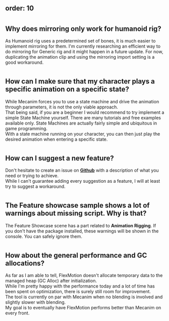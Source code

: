 order: 10
---

#
## Why does mirroring only work for humanoid rig?

<?# Alert Type="info" ?>
As Humanoid rig uses a predetermined set of bones, it is much easier to implement mirroring for them.
I'm currently researching an efficient way to do mirroring for Generic rig and it might happen in a future update.
For now, duplicating the animation clip and using the mirroring import setting is a good workaround.
<?#/ Alert ?>


#
## How can I make sure that my character plays a specific animation on a specific state?

<?# Alert Type="info" ?>
While Mecanim forces you to use a state machine and drive the animation through parameters, it is not the only viable approach.<br>
That being said, if you are a beginner I would recommend to try implement a simple State Machine yourself. 
There are many tutorials and free examples available only.
State Machines are actually fairly simple and ubiquitous in game programming.<br> 
With a state machine running on your character, you can then just play the desired animation when entering a specific state.
<?#/ Alert ?>


#
## How can I suggest a new feature?

<?# Alert Type="info" ?>
Don't hesitate to create an issue on [**Github**](https://github.com/MoArtis/Unity-SV-FlexMotion-Issues/issues) with a description of what you need or trying to achieve.<br>
While I can't guarantee adding every suggestion as a feature, I will at least try to suggest a workaround.
<?#/ Alert ?>


#
## The Feature showcase sample shows a lot of warnings about missing script. Why is that?

<?# Alert Type="info" ?>
The Feature Showcase scene has a part related to **Animation Rigging**. 
If you don't have the package installed, these warnings will be shown in the console.
You can safely ignore them.
<?#/ Alert ?>


#
## How about the general performance and GC allocations?

<?# Alert Type="info" ?>
As far as I am able to tell, FlexMotion doesn't allocate temporary data to the managed heap (GC Alloc) after initialization.<br>
While I'm pretty happy with the performance today and a lot of time has been spent on optimization, 
there is surely still room for improvement.<br>
The tool is currently on par with Mecanim when no blending is involved and slightly slower with blending.<br>
My goal is to eventually have FlexMotion performs better than Mecanim on every front.
<?#/ Alert ?>


